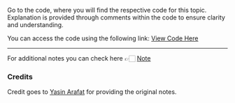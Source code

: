 Go to the code, where you will find the respective code for this topic. Explanation is provided through comments within the code to ensure clarity and understanding.

You can access the code using the following link:
[View Code Here]()

---
For additional notes you can check here 👉🏻 [Note](https://drive.google.com/file/d/1MwqN6ULrOVdaiFvidfmFEtUGdnfVXHQ6/view)

### Credits

Credit goes to [Yasin Arafat](https://github.com/yasin-arafat-05) for providing the original notes.
